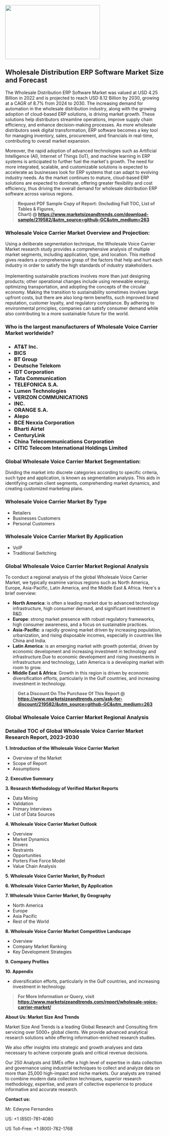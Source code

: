 <p><img class="alignnone size-medium wp-image-20088" src="https://ffe5etoiles.com/wp-content/uploads/2024/12/MST1-300x171.png" alt="" width="300" height="171" /></p><h2>Wholesale Distribution ERP Software Market Size and Forecast</h2><p>The Wholesale Distribution ERP Software Market was valued at USD 4.25 Billion in 2022 and is projected to reach USD 8.12 Billion by 2030, growing at a CAGR of 8.7% from 2024 to 2030. The increasing demand for automation in the wholesale distribution industry, along with the growing adoption of cloud-based ERP solutions, is driving market growth. These solutions help distributors streamline operations, improve supply chain efficiency, and enhance decision-making processes. As more wholesale distributors seek digital transformation, ERP software becomes a key tool for managing inventory, sales, procurement, and financials in real-time, contributing to overall market expansion.</p><p>Moreover, the rapid adoption of advanced technologies such as Artificial Intelligence (AI), Internet of Things (IoT), and machine learning in ERP systems is anticipated to further fuel the market's growth. The need for more integrated, scalable, and customizable solutions is expected to accelerate as businesses look for ERP systems that can adapt to evolving industry needs. As the market continues to mature, cloud-based ERP solutions are expected to dominate, offering greater flexibility and cost efficiency, thus driving the overall demand for wholesale distribution ERP software across various regions.</p></p><blockquote id="" class=""><strong>Request PDF Sample Copy of Report: (Including Full TOC, List of Tables &amp; Figures, Chart)&nbsp;@&nbsp;<strong><a href="https://www.marketsizeandtrends.com/download-sample/219582/&utm_source=github-GC&utm_medium=263" target="_blank">https://www.marketsizeandtrends.com/download-sample/219582/&utm_source=github-GC&utm_medium=263</a></strong></strong></blockquote><h3 id="" class="">Wholesale Voice Carrier Market&nbsp;Overview and Projection:</h3><p id="" class="">Using a deliberate segmentation technique, the Wholesale Voice Carrier Market research study provides a comprehensive analysis of multiple market segments, including application, type, and location. This method gives readers a comprehensive grasp of the factors that help and hurt each industry in order to satisfy the high standards of industry stakeholders. <br /> <br />Implementing sustainable practices involves more than just designing products; other operational changes include using renewable energy, optimizing transportation, and adopting the concepts of the circular economy. Making the transition to sustainability sometimes involves large upfront costs, but there are also long-term benefits, such improved brand reputation, customer loyalty, and regulatory compliance. By adhering to environmental principles, companies can satisfy consumer demand while also contributing to a more sustainable future for the world.</p><h3 id="" class="">Who is the largest manufacturers of&nbsp;Wholesale Voice Carrier Market worldwide?</h3><h3 class=""><p><ul><li>AT&T Inc. </li><li> BICS </li><li> BT Group </li><li> Deutsche Telekom </li><li> IDT Corporation </li><li> Tata Communication </li><li> TELEFONICA S.A. </li><li> Lumen Technologies </li><li> VERIZON COMMUNICATIONS </li><li> INC. </li><li> ORANGE S.A. </li><li> Alepo </li><li> BCE Nexxia Corporation </li><li> Bharti Airtel </li><li> CenturyLink </li><li> China Telecommunications Corporation </li><li> CITIC Telecom International Holdings Limited</li></ul></p></h3><h3 id="" class="">Global&nbsp;Wholesale Voice Carrier Market Segmentation:</h3><p id="" class="">Dividing the market into discrete categories according to specific criteria, such type and application, is known as segmentation analysis. This aids in identifying certain client segments, comprehending market dynamics, and creating customized marketing plans.</p><h3 id="" class="">Wholesale Voice Carrier Market&nbsp;By Type</h3><p><p><ul><li>Retailers</li><li> Businesses Customers</li><li> Personal Customers</p></li></ul></p></p><h3 id="" class="">Wholesale Voice Carrier Market&nbsp;By Application</h3><p class=""><p><ul><li>VoIP</li><li> Traditional Switching</li></ul></p></p><h3 id="" class="">Global Wholesale Voice Carrier Market Regional Analysis</h3><p id="" class="">To conduct a regional analysis of the global Wholesale Voice Carrier Market, we typically examine various regions such as North America, Europe, Asia-Pacific, Latin America, and the Middle East &amp; Africa. Here's a brief overview:</p><ul><li><strong>North America</strong>: is often a leading market due to advanced technology infrastructure, high consumer demand, and significant investment in R&amp;D.</li><li><strong>Europe</strong>: strong market presence with robust regulatory frameworks, high consumer awareness, and a focus on sustainable practices.</li><li><strong>Asia-Pacific</strong>: a rapidly growing market driven by increasing population, urbanization, and rising disposable incomes, especially in countries like China and India.</li><li><strong>Latin America</strong>: is an emerging market with growth potential, driven by economic development and increasing investment in technology and infrastructure.Due to economic development and rising investments in infrastructure and technology, Latin America is a developing market with room to grow.</li><li><strong>Middle East &amp; Africa</strong>: Growth in this region is driven by economic diversification efforts, particularly in the Gulf countries, and increasing investment in technology.</li></ul><blockquote id="" class=""><strong>Get a Discount On The Purchase Of This Report @ <strong><a href="https://www.marketsizeandtrends.com/ask-for-discount/219582/&utm_source=github-GC&utm_medium=263" target="_blank">https://www.marketsizeandtrends.com/ask-for-discount/219582/&utm_source=github-GC&utm_medium=263</a></strong></strong></blockquote><h3 id="" class="">Global Wholesale Voice Carrier Market Regional Analysis</h3><h3 id="" class="">Detailed TOC of Global Wholesale Voice Carrier Market Research Report, 2023-2030</h3><p id="" class=""><strong>1. Introduction of the Wholesale Voice Carrier Market</strong></p><ul><li>Overview of the Market</li><li>Scope of Report</li><li>Assumptions</li></ul><p id="" class=""><strong>2. Executive Summary</strong></p><p id="" class=""><strong>3. Research Methodology of Verified Market Reports</strong></p><ul><li>Data Mining</li><li>Validation</li><li>Primary Interviews</li><li>List of Data Sources</li></ul><p id="" class=""><strong>4. Wholesale Voice Carrier Market Outlook</strong></p><ul><li>Overview</li><li>Market Dynamics</li><li>Drivers</li><li>Restraints</li><li>Opportunities</li><li>Porters Five Force Model</li><li>Value Chain Analysis</li></ul><p id="" class=""><strong>5. Wholesale Voice Carrier Market, By Product</strong></p><p id="" class=""><strong>6. Wholesale Voice Carrier Market, By Application</strong></p><p id="" class=""><strong>7. Wholesale Voice Carrier Market, By Geography</strong></p><ul><li>North America</li><li>Europe</li><li>Asia Pacific</li><li>Rest of the World</li></ul><p id="" class=""><strong>8. Wholesale Voice Carrier Market Competitive Landscape</strong></p><ul><li>Overview</li><li>Company Market Ranking</li><li>Key Development Strategies</li></ul><p id="" class=""><strong>9. Company Profiles</strong></p><p id="" class=""><strong>10. Appendix</strong></p><ul><li>diversification efforts, particularly in the Gulf countries, and increasing investment in technology.</li></ul><blockquote id="" class=""><strong>For More Information or Query, visit <strong><strong><a href="https://www.marketsizeandtrends.com/report/wholesale-voice-carrier-market/" target="_blank">https://www.marketsizeandtrends.com/report/wholesale-voice-carrier-market/</a></strong></strong></strong></blockquote><p id="" class=""><strong>About Us: Market Size And Trends</strong></p><p id="" class="">Market Size And Trends is a leading Global Research and Consulting firm servicing over 5000+ global clients. We provide advanced analytical research solutions while offering information-enriched research studies.</p><p id="" class="">We also offer insights into strategic and growth analyses and data necessary to achieve corporate goals and critical revenue decisions.</p><p id="" class="">Our 250 Analysts and SMEs offer a high level of expertise in data collection and governance using industrial techniques to collect and analyze data on more than 25,000 high-impact and niche markets. Our analysts are trained to combine modern data collection techniques, superior research methodology, expertise, and years of collective experience to produce informative and accurate research.</p><p id="" class=""><strong>Contact us:</strong></p><p id="" class="">Mr. Edwyne Fernandes</p><p id="" class="">US: +1 (650)-781-4080</p><p id="" class="">US Toll-Free: +1 (800)-782-1768</p>
